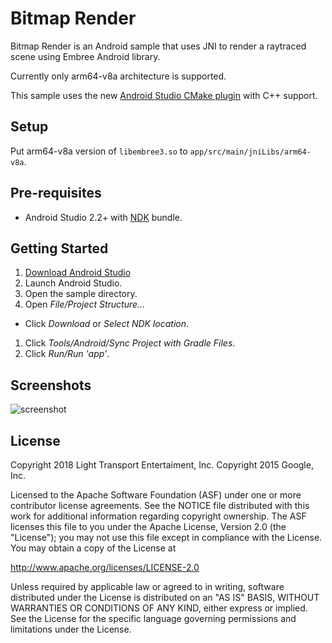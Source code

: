 Bitmap Render
=============

Bitmap Render is an Android sample that uses JNI to render a raytraced scene using Embree Android library.

Currently only arm64-v8a architecture is supported.

This sample uses the new [Android Studio CMake plugin](http://tools.android.com/tech-docs/external-c-builds) with C++ support.

Setup
-----

Put arm64-v8a version of `libembree3.so` to `app/src/main/jniLibs/arm64-v8a`.

Pre-requisites
--------------
- Android Studio 2.2+ with [NDK](https://developer.android.com/ndk/) bundle.

Getting Started
---------------
1. [Download Android Studio](http://developer.android.com/sdk/index.html)
1. Launch Android Studio.
1. Open the sample directory.
1. Open *File/Project Structure...*
  - Click *Download* or *Select NDK location*.
1. Click *Tools/Android/Sync Project with Gradle Files*.
1. Click *Run/Run 'app'*.

Screenshots
-----------
![screenshot](screenshot.png)

License
-------
Copyright 2018 Light Transport Entertaiment, Inc.
Copyright 2015 Google, Inc.

Licensed to the Apache Software Foundation (ASF) under one or more contributor
license agreements.  See the NOTICE file distributed with this work for
additional information regarding copyright ownership.  The ASF licenses this
file to you under the Apache License, Version 2.0 (the "License"); you may not
use this file except in compliance with the License.  You may obtain a copy of
the License at

  http://www.apache.org/licenses/LICENSE-2.0

Unless required by applicable law or agreed to in writing, software
distributed under the License is distributed on an "AS IS" BASIS, WITHOUT
WARRANTIES OR CONDITIONS OF ANY KIND, either express or implied.  See the
License for the specific language governing permissions and limitations under
the License.
